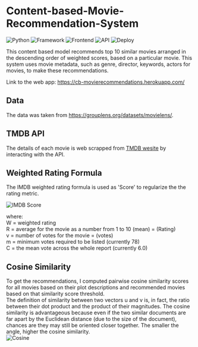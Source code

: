 # Content-based-Movie-Recommendation-System

![Python](https://img.shields.io/badge/Python-3.8-lightblue)
![Framework](https://img.shields.io/badge/Framework-Flask-red)
![Frontend](https://img.shields.io/badge/Frontend-HTML/CSS/JS-green)
![API](https://img.shields.io/badge/API-TMDB-fcba03)
![Deploy](https://img.shields.io/badge/Deploy-Heroku-violet)

This content based model recommends top 10 similar movies arranged in the descending order of weighted scores, based on a particular movie. This system uses movie metadata, such as genre, director, keywords, actors for movies, to make these recommendations. 

Link to the web app: https://cb-movierecommendations.herokuapp.com/

## Data
The data was taken from https://grouplens.org/datasets/movielens/.

## TMDB API
The details of each movie is web scrapped from [TMDB wesite](https://www.themoviedb.org/) by interacting with the API.

## Weighted Rating Formula
The IMDB weighted rating formula is used as 'Score' to regularize the the rating metric.

![IMDB Score](https://wikimedia.org/api/rest_v1/media/math/render/svg/066fb66cb005a83525f3c219266fababaa26f968)

where:  
W  = weighted rating  
R = average for the movie as a number from 1 to 10 (mean) = (Rating)  
v  = number of votes for the movie = (votes)  
m  = minimum votes required to be listed (currently 78)  
C  = the mean vote across the whole report (currently 6.0)  

## Cosine Similarity  
To get the recommendations, I computed pairwise cosine similarity scores for all movies based on their plot descriptions and recommended movies based on that similarity score threshold.  
The definition of similarity between two vectors u and v is, in fact, the ratio between their dot product and the product of their magnitudes. The cosine similarity is advantageous because even if the two similar documents are far apart by the Euclidean distance (due to the size of the document), chances are they may still be oriented closer together. The smaller the angle, higher the cosine similarity.  
![Cosine](https://miro.medium.com/max/700/1*r5ULMbx7ju3_Y4TU1PJIyQ.png)
